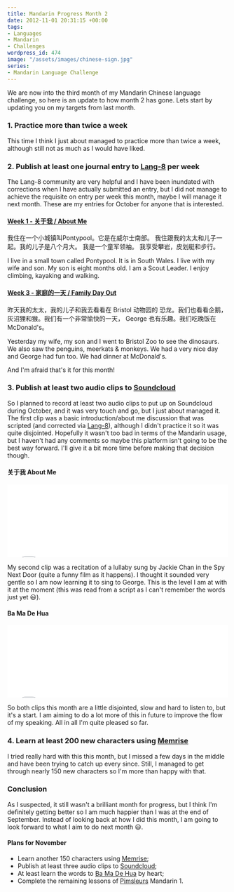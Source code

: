 ```yaml
---
title: Mandarin Progress Month 2
date: 2012-11-01 20:31:15 +00:00
tags:
- Languages
- Mandarin
- Challenges
wordpress_id: 474
image: "/assets/images/chinese-sign.jpg"
series:
- Mandarin Language Challenge
---
```


We are now into the third month of my Mandarin Chinese language challenge, so here is an update to
how month 2 has gone. Lets start by updating you on my targets from last month.

### 1. Practice more than twice a week

This time I think I just about managed to practice more than twice a week, although still not as
much as I would have liked.

### 2. Publish at least one journal entry to [Lang-8][l8] per week

The Lang-8 community are very helpful and I have been inundated with corrections when I have
actually submitted an entry, but I did not manage to achieve the requisite on entry per week this
month, maybe I will manage it next month. These are my entries for October for anyone that is
interested.

#### [Week 1 - 关于我 / About Me][w1]

我住在一个小城镇叫Pontypool。它是在威尔士南部。
我住跟我的太太和儿子一起。我的儿子是八个月大。
我是一个童军领袖。 我享受攀岩，皮划艇和步行。

I live in a small town called Pontypool. It is in South Wales.
I live with my wife and son. My son is eight months old.
I am a Scout Leader. I enjoy climbing, kayaking and walking.

#### [Week 3 - 家庭的一天 / Family Day Out][w3]

昨天我的太太，我的儿子和我去看看在 Bristol 动物园的 恐龙。我们也看看企鹅，灰沼狸和猴。我们有一个非常愉快的一天，
George 也有乐趣。我们吃晚饭在McDonald's。

Yesterday my wife, my son and I went to Bristol Zoo to see the dinosaurs. We also saw the penguins,
meerkats & monkeys. We had a very nice day and George had fun too. We had dinner at McDonald's.

And I'm afraid that's it for this month!

### 3. Publish at least two audio clips to [Soundcloud][sc]

So I planned to record at least two audio clips to put up on Soundcloud during October, and it was
very touch and go, but I just about managed it. The first clip was a basic introduction/about me
discussion that was scripted (and corrected via [Lang-8][l8]), although I didn't
practice it so it was quite disjointed. Hopefully it wasn't too bad in terms of the Mandarin usage,
but I haven't had any comments so maybe this platform isn't going to be the best way forward. I'll
give it a bit more time before making that decision though.

#### 关于我 About Me

<iframe width="100%" height="166" scrolling="no" frameborder="no" src="//w.soundcloud.com/player/?url=https%3A//api.soundcloud.com/tracks/63535536&amp;color=0066cc&amp;auto_play=false&amp;hide_related=false&amp;show_artwork=true"></iframe>

My second clip was a recitation of a lullaby sung by Jackie Chan in the Spy Next Door (quite a funny
film as it happens). I thought it sounded very gentle so I am now learning it to sing to George.
This is the level I am at with it at the moment (this was read from a script as I can't remember
the words just yet :smiley:).

#### Ba Ma De Hua

<iframe width="100%" height="166" scrolling="no" frameborder="no" src="//w.soundcloud.com/player/?url=https%3A//api.soundcloud.com/tracks/65572317&amp;color=0066cc&amp;auto_play=false&amp;hide_related=false&amp;show_artwork=true"></iframe>

So both clips this month are a little disjointed, slow and hard to listen to, but it's a start. I am
aiming to do a lot more of this in future to improve the flow of my speaking. All in all I'm quite
pleased so far.

### 4. Learn at least 200 new characters using [Memrise][mem]

I tried really hard with this this month, but I missed a few days in the middle and have been trying
to catch up every since. Still, I managed to get through nearly 150 new characters so I'm more than
happy with that.

### Conclusion

As I suspected, it still wasn't a brilliant month for progress, but I think I'm definitely getting
better so I am much happier than I was at the end of September. Instead of looking back at how I did
this month, I am going to look forward to what I aim to do next month :smiley:.

#### Plans for November

  * Learn another 150 characters using [Memrise][mem];
  * Publish at least three audio clips to [Soundcloud][sc];
  * At least learn the words to [Ba Ma De Hua][bmdh] by heart;
  * Complete the remaining lessons of [Pimsleurs][pim] Mandarin 1.

[l8]: //lang-8.com/
[w1]: //lang-8.com/280403/journals/1710811/%25E5%2585%25B3%25E4%25BA%258E%25E6%2588%2591
[w3]: //lang-8.com/280403/journals/1740662/%25E5%25AE%25B6%25E5%25BA%25AD%25E7%259A%2584%25E4%25B8%2580%25E5%25A4%25A9
[sc]: //soundcloud.com/
[mem]: //www.memrise.com/
[bmdh]: //soundcloud.com/richardpperry/ba-ma-de-hua
[pim]: //www.pimsleur.com/Learn-Mandarin-Chinese
